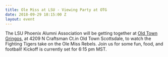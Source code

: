 ```yaml
---
title: Ole Miss at LSU - Viewing Party at OTG
date: 2018-09-29 18:15:00 Z
layout: event
---
```


The LSU Phoenix Alumni Association will be getting together at [Old Town Gringos](www.oldtowngringos.com), at 4209 N Craftsman Ct.in Old Town Scottsdale, to watch the Fighting Tigers take on the Ole Miss Rebels. Join us for some fun, food, and football! Kickoff is currently set for 6:15 pm MST.